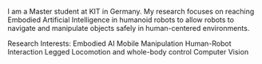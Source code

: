 I am a Master student at KIT in Germany. 
My research focuses on reaching Embodied Artificial Intelligence in humanoid robots to allow robots to navigate and manipulate objects safely in human-centered environments.

Research Interests:
Embodied AI
Mobile Manipulation
Human-Robot Interaction
Legged Locomotion and whole-body control
Computer Vision

